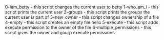 0-iam_betty - this script changes the current user to betty
1-who_am_i - this script prints the current user
2-groups - this script prints the groups the current user is part of
3-new_owner - this script changes ownership of a file
4-empty - this script creates an empty file hello
5-execute - this script adds execute permission to the owner of the file
6-multiple_permissions - this script gives the owner and gourp execute permissions

